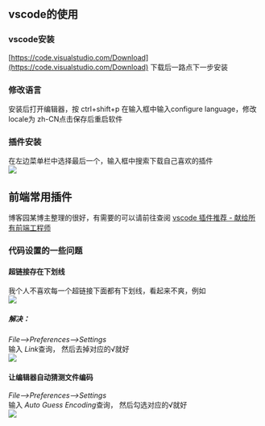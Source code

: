 ## vscode的使用<br>

### vscode安装<br>
[https://code.visualstudio.com/Download](https://code.visualstudio.com/Download)  下载后一路点下一步安装<br>

### 修改语言
安装后打开编辑器，按 ctrl+shift+p 在输入框中输入configure language，修改locale为 zh-CN点击保存后重启软件<br>

### 插件安装
在左边菜单栏中选择最后一个，输入框中搜索下载自己喜欢的插件<br>
![](https://i.imgur.com/U0T2ZKk.png)<br>

## 前端常用插件
博客园某博主整理的很好，有需要的可以请前往查阅  [vscode 插件推荐 - 献给所有前端工程师](https://www.cnblogs.com/vivaxiaonan/p/7380099.html)

### 代码设置的一些问题
#### 超链接存在下划线 
我个人不喜欢每一个超链接下面都有下划线，看起来不爽，例如<br>
![](https://i.imgur.com/dKH3LbO.png)<br>
##### 解决：
*File-->Preferences-->Settings*<br>
输入 *Link*查询， 然后去掉对应的√就好<br>
![](https://i.imgur.com/CSXc8SA.png)

#### 让编辑器自动猜测文件编码
*File-->Preferences-->Settings*<br>
输入 *Auto Guess Encoding*查询， 然后勾选对应的√就好<br>
![](https://i.imgur.com/h7mf5hp.png)